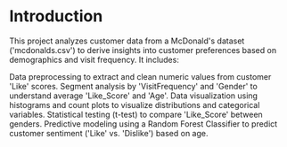 # Introduction
This project analyzes customer data from a McDonald's dataset ('mcdonalds.csv') to derive insights into customer preferences based on demographics and visit frequency. It includes:

Data preprocessing to extract and clean numeric values from customer 'Like' scores.
Segment analysis by 'VisitFrequency' and 'Gender' to understand average 'Like_Score' and 'Age'.
Data visualization using histograms and count plots to visualize distributions and categorical variables.
Statistical testing (t-test) to compare 'Like_Score' between genders.
Predictive modeling using a Random Forest Classifier to predict customer sentiment ('Like' vs. 'Dislike') based on age.

